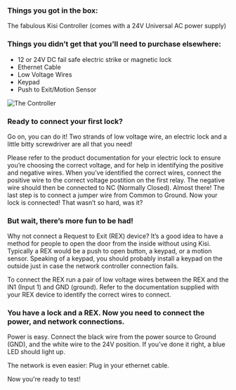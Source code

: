 <h3>Things you got in the box:</h3>
The fabulous Kisi Controller (comes with a 24V Universal AC power supply)

<h3>Things you didn’t get that you’ll need to purchase elsewhere:</h3>

* 12 or 24V DC fail safe electric strike or magnetic lock
* Ethernet Cable
* Low Voltage Wires
* Keypad
* Push to Exit/Motion Sensor

![The Controller](https://help.kisi.io/hc/article_attachments/360052318934/Standalone_fail_safe_maglock.PNG)


<h3>Ready to connect your first lock?</h3> 
<p>
Go on, you can do it! Two strands of low voltage wire, an electric lock and a little bitty screwdriver are all that you need!
</p>
<p>
Please refer to the product documentation for your electric lock to ensure you’re choosing the correct voltage, and for help in identifying the positive and negative wires. When you’ve identified the correct wires, connect the positive wire to the correct voltage postition on the first relay. The negative wire should then be connected to NC (Normally Closed). Almost there! The last step is to connect a jumper wire from Common to Ground. Now your lock is connected! That wasn’t so hard, was it?
</p>
<h3>But wait, there’s more fun to be had!</h3>  

Why not connect a Request to Exit (REX) device? It’s a good idea to have a method for people to open the door from the inside without using Kisi. Typically a  REX would be a push to open button, a keypad, or a motion sensor. Speaking of a keypad, you should probably install a keypad on the outside just in case the network controller connection fails. 

To connect the REX run a pair of low voltage wires between the REX and the IN1 (Input 1) and GND (ground). Refer to the documentation supplied with your REX device to identify the correct wires to connect. 

<h3>You have a lock and a REX. Now you need to connect the power, and network connections.</h3>

Power is easy. Connect the black wire from the power source to Ground (GND), and the white wire to the 24V position. If you’ve done it right, a blue LED should light up.

The network is even easier: Plug in your ethernet cable. 

Now you're ready to test!
